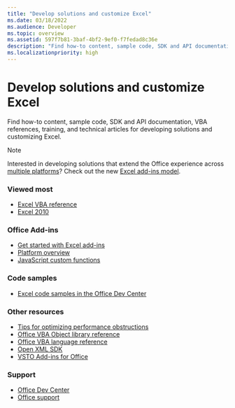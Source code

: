 ```yaml
---
title: "Develop solutions and customize Excel"
ms.date: 03/18/2022
ms.audience: Developer
ms.topic: overview
ms.assetid: 597f7b81-3baf-4bf2-9ef0-f7fedad8c36e
description: "Find how-to content, sample code, SDK and API documentation, VBA references, training, and technical articles for developing solutions and customizing Excel."
ms.localizationpriority: high
---
```


# Develop solutions and customize Excel

Find how-to content, sample code, SDK and API documentation, VBA references, training, and technical articles for developing solutions and customizing Excel.
  
> [!NOTE]
> Interested in developing solutions that extend the Office experience across [multiple platforms](/office/dev/add-ins/overview/office-add-in-availability.md)? Check out the new [Excel add-ins model](/office/dev/add-ins/excel/excel-add-ins-overview.md). 
  
### Viewed most
  
- [Excel VBA reference](/office/vba/api/overview/excel.md)  
- [Excel 2010](https://docs.microsoft.com/previous-versions/office/developer/office-2010/ee658205(v=office.14))
  
### Office Add-ins
  
- [Get started with Excel add-ins](/office/dev/add-ins/excel/excel-add-ins-get-started-overview.md)  
- [Platform overview](/office/dev/add-ins/overview/office-add-ins.md)
- [JavaScript custom functions](/office/dev/add-ins/excel/custom-functions-overview.md)
  
### Code samples
  
- [Excel code samples in the Office Dev Center](https://developer.microsoft.com/excel/gallery/?filterBy=Samples)
  
### Other resources
  
- [Tips for optimizing performance obstructions](/office/vba/excel/concepts/excel-performance/excel-tips-for-optimizing-performance-obstructions.md)
- [Office VBA Object library reference](/office/vba/api/overview/library-reference.md)  
- [Office VBA language reference](/office/vba/api/overview/language-reference.md)  
- [Open XML SDK](/office/open-xml/open-xml-sdk.md)  
- [VSTO Add-ins for Office](https://docs.microsoft.com/visualstudio/vsto/create-vsto-add-ins-for-office-by-using-visual-studio?view=vs-2017)
  
### Support
  
- [Office Dev Center](https://developer.microsoft.com/office)  
- [Office support](https://support.office.com/)

